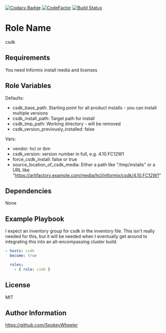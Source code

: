 [![Codacy Badge](https://api.codacy.com/project/badge/Grade/1b5122e1b9fe43ce9c1882b3e332b0c3)](https://app.codacy.com/app/Zinaida/csdk?utm_source=github.com&utm_medium=referral&utm_content=SpokeyWheeler/csdk&utm_campaign=Badge_Grade_Dashboard)
[![CodeFactor](https://www.codefactor.io/repository/github/spokeywheeler/csdk/badge)](https://www.codefactor.io/repository/github/spokeywheeler/csdk)
[![Build Status](https://travis-ci.com/SpokeyWheeler/csdk.svg?branch=master)](https://travis-ci.com/SpokeyWheeler/csdk)

Role Name
=========

csdk

Requirements
------------

You need Informix install media and licenses

Role Variables
--------------

Defaults:

*   csdk_base_path: Starting point for all product installs - you can install multiple versions
*   csdk_install_path: Target path for install
*   csdk_tmp_path: Working directory - will be removed
*   csdk_version_previously_installed: false

Vars:

*   vendor: hcl or ibm
*   csdk_version: version number in full, e.g. 4.10.FC12W1
*   force_csdk_install: false or true
*   source_location_of_csdk_media: Either a path like "/tmp/installs" or a URL like "https://artifactory.example.com/media/hcl/informix/csdk/4.10.FC12W1"

Dependencies
------------

None

Example Playbook
----------------

I expect an inventory group for csdk in the inventory file. This isn't really needed for this, but it will be needed when I eventually get around to integrating this into an all-encompassing cluster build.

```yaml
- hosts: csdk
  become: true

  roles:
    - { role: csdk }
```

License
-------

MIT

Author Information
------------------

<https://github.com/SpokeyWheeler>
